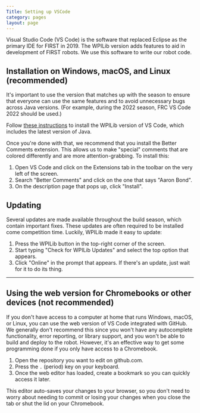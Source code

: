 ```yaml
---
Title: Setting up VSCode
category: pages
layout: page
---
```

Visual Studio Code (VS Code) is the software that replaced Eclipse as the primary IDE for FIRST in 2019. The WPILib version adds features to aid in development of FIRST robots. We use this software to write our robot code.

## Installation on Windows, macOS, and Linux (recommended)
It's important to use the version that matches up with the season to ensure that everyone can use the same features and to avoid unnecessary bugs across Java versions. (For example, during the 2022 season, FRC VS Code 2022 should be used.)

Follow [these instructions](https://docs.wpilib.org/en/latest/docs/zero-to-robot/step-2/wpilib-setup.html) to install the WPILib version of VS Code, which includes the latest version of Java.

Once you're done with that, we recommend that you install the Better Comments extension. This allows us to make "special" comments that are colored differently and are more attention-grabbing. To install this:
1. Open VS Code and click on the Extensions tab in the toolbar on the very left of the screen.
2. Search "Better Comments" and click on the one that says "Aaron Bond".
3. On the description page that pops up, click "Install".

## Updating
Several updates are made available throughout the build season, which contain important fixes. These updates are often required to be installed come competition time. Luckily, WPILib made it easy to update:
1. Press the WPILib button in the top-right corner of the screen.
2. Start typing "Check for WPILib Updates" and select the top option that appears.
3. Click "Online" in the prompt that appears. If there's an update, just wait for it to do its thing.

***

## Using the web version for Chromebooks or other devices (not recommended)
If you don't have access to a computer at home that runs Windows, macOS, or Linux, you can use the web version of VS Code integrated with GitHub. We generally don't recommend this since you won't have any autocomplete functionality, error reporting, or library support, and you won't be able to build and deploy to the robot. However, it's an effective way to get some programming done if you only have access to a Chromebook.
1. Open the repository you want to edit on github.com.
2. Press the `.` (period) key on your keyboard.
3. Once the web editor has loaded, create a bookmark so you can quickly access it later.

This editor auto-saves your changes to your browser, so you don't need to worry about needing to commit or losing your changes when you close the tab or shut the lid on your Chromebook.